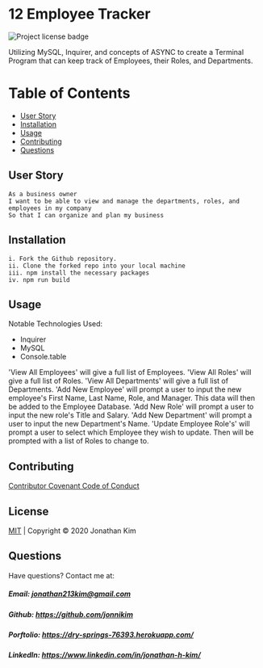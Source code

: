 # 12 Employee Tracker

![Project license badge](https://img.shields.io/badge/license-MIT-brightgreen)

Utilizing MySQL, Inquirer, and concepts of ASYNC to create a Terminal Program that can keep track of Employees, their Roles, and Departments.


# Table of Contents
  * [User Story](#User-Story)
  * [Installation](#Installation)
  * [Usage](#Usage)
  * [Contributing](#Contributing)
  * [Questions](#Questions)

## User Story
```
As a business owner
I want to be able to view and manage the departments, roles, and employees in my company
So that I can organize and plan my business
```

## Installation
```
i. Fork the Github repository.
ii. Clone the forked repo into your local machine
iii. npm install the necessary packages
iv. npm run build
```

## Usage

Notable Technologies Used:
- Inquirer
- MySQL
- Console.table 

'View All Employees' will give a full list of Employees.
'View All Roles' will give a full list of Roles.
'View All Departments' will give a full list of Departments.
'Add New Employee' will prompt a user to input the new employee's First Name, Last Name, Role, and Manager.
This data will then be added to the Employee Database.
'Add New Role' will prompt a user to input the new role's Title and Salary.
'Add New Department' will prompt a user to input the new Department's Name.
'Update Employee Role's' will prompt a user to select which Employee they wish to update. Then will be prompted with a list of Roles to change to.

## Contributing
[Contributor Covenant Code of Conduct](https://www.contributor-covenant.org/version/2/0/code_of_conduct/code_of_conduct.md)

## License 
[MIT](https://github.com/jonnikim/12EmployeeTracker/blob/master/LICENSE) | Copyright © 2020 Jonathan Kim

## Questions  
Have questions? Contact me at:
##### Email: jonathan213kim@gmail.com
##### Github: https://github.com/jonnikim
##### Porftolio: https://dry-springs-76393.herokuapp.com/
##### LinkedIn: https://www.linkedin.com/in/jonathan-h-kim/
